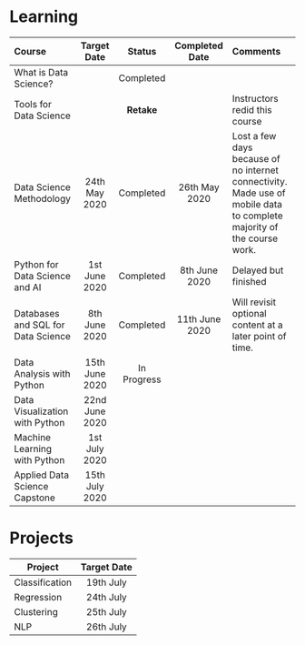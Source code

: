 # Learning

|               Course               |   Target Date  |    Status   | Completed Date | Comments    |
|:-----------------------------------|:--------------:|:-----------:|:------------:|:--------|
| What is Data Science?              |                |  Completed  |             |
| Tools for Data Science             |                |  **Retake** | |Instructors redid this course |
| Data Science Methodology           |  24th May 2020 |  Completed  | 26th May 2020 |Lost a few days because of no internet connectivity. Made use of mobile data to complete majority of the course work.    |
| Python for Data Science and AI     |  1st June 2020 | Completed  | 8th June 2020 | Delayed but finished |
| Databases and SQL for Data Science |  8th June 2020 | Completed | 11th June 2020 | Will revisit optional content at a later point of time.|
| Data Analysis with Python          | 15th June 2020 |  In Progress|             |
| Data Visualization with Python     | 22nd June 2020 |             |             |
| Machine Learning with Python       |  1st July 2020 |             |             |
| Applied Data Science Capstone      | 15th July 2020 |             |             |

# Projects

| Project        | Target Date |
|----------------|:-----------:|
| Classification |  19th July  |
| Regression     |  24th July  |
| Clustering     |  25th July  |
| NLP            |  26th July  |
